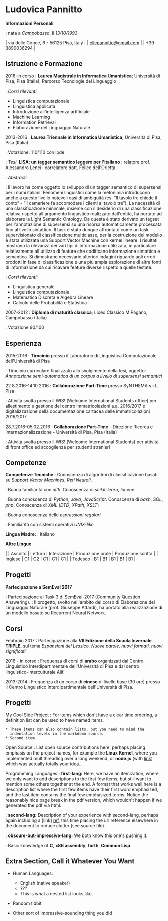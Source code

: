 Ludovica Pannitto
============

**Informazioni Personali**

:   nata a *Campobasso*, il *13/10/1993*

|   via delle Conce, 6 - 56125 Pisa, Italy |
|   ellepannitto@gmail.com                 |
|   +39 3890036294                         |


Istruzione e Formazione
---------
2016-in corso 
:   **Laurea Magistrale in Informatica Umanistica**; Università di Pisa, Pisa (Italia), Percorso Tecnologie del Linguaggio


:   *Corsi rilevanti:*
   - Linguistica computazionale
   - Linguistica applicata
   - Introduzione all'intelligenza artificiale
   - Machine Learning
   - Information Retrieval
   - Elaborazione del Linguaggio Naturale
   
    
2013-2016
:   **Laurea Triennale in Informatica Umanistica**; Università di Pisa, Pisa (Italia)

:   Votazione: 110/110 con lode
    
:   *Tesi*: **LISA: un tagger semantico leggero per l'italiano**
:   relatore prof. Alessandro Lenci
:   correlatore dott. Felice dell'Orletta


:   *Abstract:*

:   Il lavoro ha come oggetto lo sviluppo di un tagger semantico di supersensi per i nomi italiani. Fenomeni linguistici come la metonimia introducono anche a questo livello notevoli casi di ambiguità (es. “Il tavolo tre chiede il conto” - “Il cameriere fa accomodare i clienti al tavolo tre”). La necessità di una classificazione minimale, insieme con il desiderio di una classificazione relativa rispetto all'argomento linguistico realizzato dall'entità, ha portato ad elaborare la Light Semantic Ontology. Da questa è stato derivato un tagset per l'annotazione di supersensi su una risorsa automaticamente processata fino al livello sintattico. Il task è stato dunque affrontato come un task supervisionato di classificazione multiclasse, per la    costruzione del modello è stata utilizzata una Support Vector Machine con kernel lineare. I risultati mostrano la rilevanza dei vari tipi di informazione utilizzata, in particolare relativamente all'utilizzo di feature che codificano informazione sintattica e semantica. Si dimostrano necessarie ulteriori indagini riguardo agli errori prodotti in fase di classificazione e una più ampia esplorazione di altre fonti di informazione da cui ricavare feature diverse rispetto a quelle testate.


:   *Corsi rilevanti:*
   - Linguistica generale
   - Linguistica computazionale
   - Matematica Discreta e Algebra Lineare
   - Calcolo delle Probabilità e Statistica

2007-2012
:   **Diploma di maturità classica**; Liceo Classico M.Pagano, Campobasso (Italia)

:   Votazione 90/100

Esperienza
----------

2015-2016
:   **Tirocinio** presso il Laboratorio di Linguistica Computazionale dell'Università di Pisa

:   Tirocinio curriculare finalizzato allo svolgimento della tesi, oggetto: *Annotazione semi-automatica di un corpus a livello   di supersensi semantici*

22.8.2016-14.10.2016
:   **Collaborazione Part-Time** presso SyNTHEMA s.r.l., Pisa

:   Attività svolta presso il WIS! (Welcome International Students office) per allestimento e gestione del centro immatricolazioni a.a. 2016/2017 e digitalizzazione della documentazione cartacea delle immatricolazioni 2016/2017

28.7.2016-05.02.2016
:   **Collaborazione Part-Time** - Direzione Ricerca e internazionalizzazione - Università di Pisa, Pisa (Italia) 

:   Attività svolta presso il WIS! (Welcome International Students) per attività di front office ed accoglienza per studenti stranieri


Competenze
-----------
**Competenze Tecniche**
:   Conoscenza di algoritmi di classificazione basati su *Support Vector Machines*, *Reti Neurali*.

:   Buona familiarità con *nltk*. Conoscenza di *scikit-learn*, *lucene*.

:   Buona conoscenza di *Python*, *Java*, *JavaScript*. Conoscenza di *bash*, *SQL*, *php*. Conoscenza di *XML* (*DTD*, *XPath*, *XSLT*)

:   Buona conoscenza delle *espressioni regolari*

:   Familiarità con sistemi operativi *UNIX-like*
   
   
**Lingua Madre:** 
:   Italiano


**Altre Lingue**

|         |                   Ascolto                  | Lettura | Interazione | Produzione orale | Produzione scritta |
| Inglese |                     C1                     |    C2   |      C1     |        C1        |         C1         |
| Tedesco |                     B1                     |    B1   |      B1     |        B1        |         B1         |  



Progetti
--------
**Partecipazione a SemEval 2017**

:   Partecipazione al Task 3 di SemEval-2017 (Community Question Answering).
:   Il progetto, svolto nell'ambito del corso di Elaborazione del Linguaggio Naturale (prof. Giuseppe Attardi), ha portato alla realizzazione di un modello basato su Recurrent Neural Network.

Corsi
--------

Febbraio 2017
:   Partecipazione alla **VII Edizione della Scuola Invernale TRIPLE**, sul tema *Espansioni del Lessico. Nuove parole, nuovi formati, nuovi significati.*

2016 - in corso
:   Frequenza di corsi di **arabo** organizzati dal Centro Linguistico Interdipartimentale dell'Università di Pisa e dal centro linguistico-interculturale Alif.

2013-2014
:   Frequenza di un corso di **cinese** di livello base (30 ore) presso il Centro Linguistico Interdipartimentale dell'Università di Pisa. 

Progetti
--------

My Cool Side Project
:   For items which don't have a clear time ordering, a definition
    list can be used to have named items.

    * These items can also contain lists, but you need to mind the
      indentation levels in the markdown source.
    * Second item.

Open Source
:   List open source contributions here, perhaps placing emphasis on
    the project names, for example the **Linux Kernel**, where you
    implemented multithreading over a long weekend, or **node.js**
    (with [link](http://nodejs.org)) which was actually totally
    your idea...

Programming Languages
:   **first-lang:** Here, we have an itemization, where we only want
    to add descriptions to the first few items, but still want to
    mention some others together at the end. A format that works well
    here is a description list where the first few items have their
    first word emphasized, and the last item contains the final few
    emphasized terms. Notice the reasonably nice page break in the pdf
    version, which wouldn't happen if we generated the pdf via html.

:   **second-lang:** Description of your experience with second-lang,
    perhaps again including a [link] [ref], this time placing the url
    reference elsewhere in the document to reduce clutter (see source
    file). 

:   **obscure-but-impressive-lang:** We both know this one's pushing
    it.

:   Basic knowledge of **C**, **x86 assembly**, **forth**, **Common Lisp**

[ref]: https://github.com/githubuser/superlongprojectname

Extra Section, Call it Whatever You Want
----------------------------------------

* Human Languages:

     * English (native speaker)
     * ???
     * This is what a nested list looks like.

* Random tidbit

* Other sort of impressive-sounding thing you did
